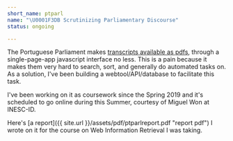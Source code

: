 ```yaml
---
short_name: ptparl
name: "\U0001F3DB Scrutinizing Parliamentary Discourse"
status: ongoing

---
```

The Portuguese Parliament makes [transcripts available as pdfs](https://www.parlamento.pt/DAR/Paginas/DAR1Serie.aspx), through a single-page-app javascript interface no less. This is a pain because it makes them very hard to search, sort, and generally do automated tasks on. As a solution, I've been building a webtool/API/database to facilitate this task. 

I've been working on it as coursework since the Spring 2019 and it's scheduled to go online during this Summer, courtesy of Miguel Won at INESC-ID.

Here's [a report]({{ site.url }}/assets/pdf/ptparlreport.pdf "report pdf") I wrote on it for the course on Web Information Retrieval I was taking.

